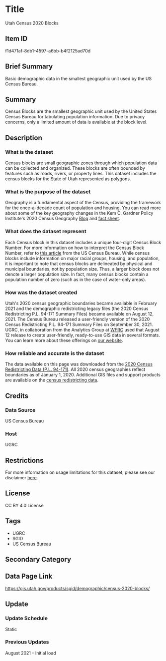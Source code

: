 # Title

Utah Census 2020 Blocks

## Item ID

f1d471af-8db1-4597-a6bb-b4f2125ad70d

## Brief Summary

Basic demographic data in the smallest geographic unit used by the US Census Bureau.

## Summary

Census Blocks are the smallest geographic unit used by the United States Census Bureau for tabulating population information. Due to privacy concerns, only a limited amount of data is available at the block level.

## Description

### What is the dataset

Census blocks are small geographic zones through which population data can be collected and organized. These blocks are often bounded by features such as roads, rivers, or property lines. This dataset includes the census blocks for the State of Utah represented as polygons.

### What is the purpose of the dataset

Geography is a fundamental aspect of the Census, providing the framework for the once-a-decade count of population and housing. You can read more about some of the key geography changes in the Kem C. Gardner Policy Institute's 2020 Census Geography [Blog](https://gardner.utah.edu/blog/blog-whats-new-in-utahs-census-2020-geography/) and [fact sheet](https://d36oiwf74r1rap.cloudfront.net/wp-content/uploads/Geog-FS-Mar2021.pdf).

### What does the dataset represent

Each Census block in this dataset includes a unique four-digit Census Block Number. For more information on how to interpret the Census Block Number, refer to [this article](https://www.census.gov/newsroom/blogs/random-samplings/2011/07/what-are-census-blocks.html) from the US Census Bureau. While census blocks include information on major racial groups, housing, and population, it is important to note that census blocks are delineated by physical and municipal boundaries, not by population size. Thus, a larger block does not denote a larger population size. In fact, many census blocks contain a population number of zero (such as in the case of water-only areas).

### How was the dataset created

Utah's 2020 census geographic boundaries became available in February 2021 and the demographic redistricting legacy files (the 2020 Census Redistricting P.L. 94-171 Summary Files) became available on August 12, 2021. The Census Bureau released a user-friendly version of the 2020 Census Redistricting P.L. 94-171 Summary Files on September 30, 2021. UGRC, in collaboration from the Analytics Group at [WFRC](https://wfrc.org/) used that August 12 release to create user-friendly, ready-to-use GIS data in several formats. You can learn more about these offerings on [our website](https://gis.utah.gov/blog/2021-08-31-census-2020-redistricting-data/).

### How reliable and accurate is the dataset

The data available on this page was downloaded from the [2020 Census Redistricting Data (P.L. 94-171)](https://www.census.gov/programs-surveys/decennial-census/about/rdo/summary-files.html#P2). All 2020 census geographies reflect boundaries as of January 1, 2020. Additional GIS files and support products are available on the [census redistricting data](https://www.census.gov/programs-surveys/decennial-census/about/rdo/summary-files.html#P2).

## Credits

### Data Source

US Census Bureau

### Host

UGRC

## Restrictions

For more information on usage limitations for this dataset, please see our disclaimer [here](https://gis.utah.gov/documentation/policy/license/#disclaimer).

## License

CC BY 4.0 License

## Tags

- UGRC
- SGID
- US Census Bureau

## Secondary Category

## Data Page Link

https://gis.utah.gov/products/sgid/demographic/census-2020-blocks/

## Update

### Update Schedule

Static

### Previous Updates

August 2021 - Initial load